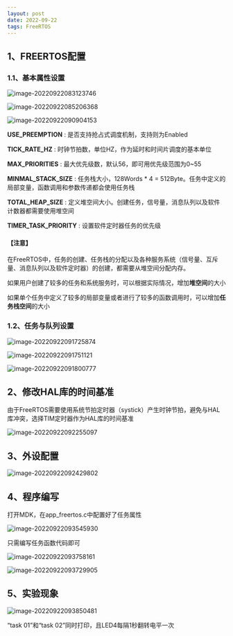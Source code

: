 ```yaml
---
layout: post
date: 2022-09-22
tags: FreeRTOS
---
```



## 1、FREERTOS配置

### 1.1、基本属性设置

![image-20220922083123746](C:\Users\zxr021109\AppData\Roaming\Typora\typora-user-images\image-20220922083123746.png)

![image-20220922085206368](C:\Users\zxr021109\AppData\Roaming\Typora\typora-user-images\image-20220922085206368.png)

![image-20220922090904153](C:\Users\zxr021109\AppData\Roaming\Typora\typora-user-images\image-20220922090904153.png)

**USE_PREEMPTION**   :  是否支持抢占式调度机制，支持则为Enabled

**TICK_RATE_HZ** : 时钟节拍数，单位HZ，作为延时和时间片调度的基本单位

**MAX_PRIORITIES** : 最大优先级数，默认56，即可用优先级范围为0~55

**MINMAL_STACK_SIZE** : 任务栈大小，128Words * 4 = 512Byte。任务中定义的局部变量，函数调用和参数传递都会使用任务栈

**TOTAL_HEAP_SIZE**  : 定义堆空间大小。创建任务，信号量，消息队列以及软件计数器都需要使用堆空间

**TIMER_TASK_PRIORITY** : 设置软件定时器任务的优先级



#### 【注意】

在FreeRTOS中，任务的创建、任务栈的分配以及各种服务系统（信号量、互斥量、消息队列以及软件定时器）的创建，都需要从堆空间分配内存。

如果用户创建了较多的任务和系统服务时，可以根据实际情况，增加**堆空间**的大小

如果单个任务中定义了较多的局部变量或者进行了较多的函数调用时，可以增加**任务栈空间**的大小



### 1.2、任务与队列设置

![image-20220922091725874](C:\Users\zxr021109\AppData\Roaming\Typora\typora-user-images\image-20220922091725874.png)

![image-20220922091751121](C:\Users\zxr021109\AppData\Roaming\Typora\typora-user-images\image-20220922091751121.png)

![image-20220922091800777](C:\Users\zxr021109\AppData\Roaming\Typora\typora-user-images\image-20220922091800777.png)

## 2、修改HAL库的时间基准

由于FreeRTOS需要使用系统节拍定时器（systick）产生时钟节拍，避免与HAL库冲突，选择TIM定时器作为HAL库的时间基准

![image-20220922092255097](C:\Users\zxr021109\AppData\Roaming\Typora\typora-user-images\image-20220922092255097.png)

## 3、外设配置

![image-20220922092429802](C:\Users\zxr021109\AppData\Roaming\Typora\typora-user-images\image-20220922092429802.png)



## 4、程序编写

打开MDK，在app_freertos.c中配置好了任务属性

![image-20220922093545930](C:\Users\zxr021109\AppData\Roaming\Typora\typora-user-images\image-20220922093545930.png)

只需编写任务函数代码即可

![image-20220922093758161](C:\Users\zxr021109\AppData\Roaming\Typora\typora-user-images\image-20220922093758161.png)

![image-20220922093729905](C:\Users\zxr021109\AppData\Roaming\Typora\typora-user-images\image-20220922093729905.png)

## 5、实验现象

![image-20220922093850481](C:\Users\zxr021109\AppData\Roaming\Typora\typora-user-images\image-20220922093850481.png)

“task 01”和“task 02”同时打印，且LED4每隔1秒翻转电平一次